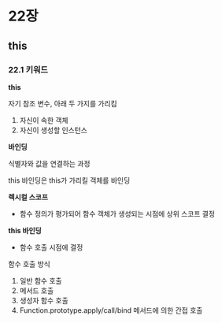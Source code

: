 # 22장
## this

### 22.1 키워드

**this**

자기 참조 변수, 아래 두 가지를 가리킴
1. 자신이 속한 객체
2. 자신이 생성할 인스턴스

**바인딩**

식별자와 값을 연결하는 과정

this 바인딩은 this가 가리킬 객체를 바인딩

**렉시컬 스코프**

- 함수 정의가 평가되어 함수 객체가 생성되는 시점에 상위 스코프 결정

**this 바인딩**

- 함수 호출 시점에 결정

함수 호출 방식

1. 일반 함수 호출
2. 메서드 호출
3. 생성자 함수 호출
4. Function.prototype.apply/call/bind 메서드에 의한 간접 호출

